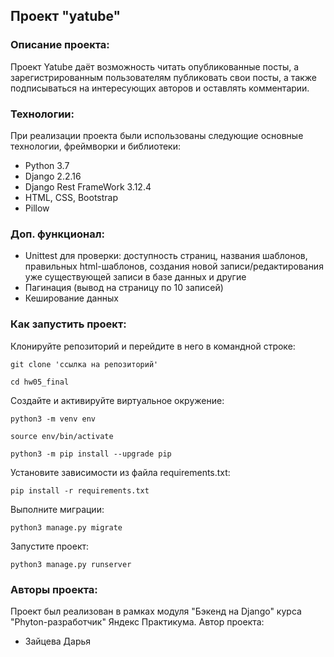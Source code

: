 ##  Проект "yatube"

### Описание проекта:

Проект Yatube даёт возможность читать опубликованные посты, а зарегиcтрированным пользователям публиковать свои посты, а также подписываться на интересующих авторов и оставлять комментарии.

### Технологии:

При реализации проекта были использованы следующие основные технологии, фреймворки и библиотеки:
- Python 3.7
- Django 2.2.16
- Django Rest FrameWork 3.12.4
- HTML, CSS, Bootstrap
- Pillow

### Доп. функционал:
- Unittest для проверки: доступность страниц, названия шаблонов, правильных html-шаблонов, cоздания новой записи/редактирования уже существующей записи в базе данных и другие
- Пагинация (вывод на страницу по 10 записей)
- Кеширование данных

### Как запустить проект:
Клонируйте репозиторий и перейдите в него в командной строке:

```
git clone 'ссылка на репозиторий'
```

```
cd hw05_final
```

Cоздайте и активируйте виртуальное окружение:

```
python3 -m venv env
```

```
source env/bin/activate
```
```
python3 -m pip install --upgrade pip
```

Установите зависимости из файла requirements.txt:

```
pip install -r requirements.txt
```

Выполните миграции:

```
python3 manage.py migrate
```

Запустите проект:

```
python3 manage.py runserver
```


### Авторы проекта:

Проект был реализован в рамках модуля "Бэкенд на Django" курса "Phyton-разработчик" Яндекс Практикума. Автор проекта:
- Зайцева Дарья
